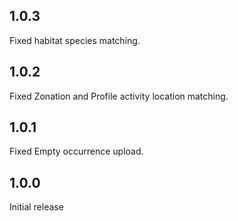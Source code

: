 ## 1.0.3

Fixed habitat species matching.

## 1.0.2

Fixed Zonation and Profile activity location matching.

## 1.0.1

Fixed Empty occurrence upload.

## 1.0.0

Initial release
